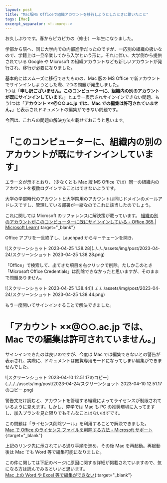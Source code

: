 ```yaml
---
layout: post
title: "Mac版MS Officeで組織アカウントを移行しようとしたときに躓いたこと"
tags: [Mac]
excerpt_separator: <!--more-->
---
```


お久しぶりです。春からピカピカの（修士）一年生になりました。

学部から院へ、同じ大学内での内部進学だったのですが、一応別の組織の扱いなので、学籍上は一旦卒業してから入学という形に。それに伴い、大学側から提供されている Google や Microsoft の組織アカウントなども新しいアカウントが発行され、移行が必要になりました。

基本的にはスムーズに移行できたものの、Mac 版の MS Office で新アカウントでサインインしようとした際、2つの問題が発生しました。  
1つは「**申し訳ございません。このコンピューターに、組織内の別のアカウントが既にサインインしています。**」とエラー表示されサインインできない問題、もう1つは「**アカウント ××@○○.ac.jp では、Mac での編集は許可されていません。**」と表示されドキュメントの編集ができない問題です。

今回は、これらの問題の解決方法を載せておこうと思います。

<!--more-->

# 「このコンピューターに、組織内の別のアカウントが既にサインインしています」

エラー文が示すとおり、（少なくとも Mac 版 MS Office では）同一の組織内のアカウントを複数ログインすることはできないようです。

大学の学部時代のアカウントと大学院用のアカウントは同じドメインのメールアドレスですし、管理している部署が一緒なのでこれに該当したのでしょう。

これに関しては Microsoft のリファレンスに解決策が載っています。
[組織の別のアカウントがこのコンピューターに既にサインインしている - Office 365 \| Microsoft Learn](https://learn.microsoft.com/ja-jp/microsoft-365/troubleshoot/sign-in/sign-in-to-office-2016-for-mac-fail){:target="_blank"}

Office アプリを一旦終了し、Lauchpad からキーチェーンを開き、

![スクリーンショット 2023-04-25 1.38.28](../../../assets/img/post/2023-04-24/スクリーンショット 2023-04-25 1.38.28.png)

「Office」で検索して、出てきた項目を右クリックで削除。たしかこのとき「Microsoft Office Credentials」は削除できなかったと思いますが、そのままで問題ありません。

![スクリーンショット 2023-04-25 1.38.44](../../../assets/img/post/2023-04-24/スクリーンショット 2023-04-25 1.38.44.png)

もう一度開いてサインインすることで解決できました。

# 「アカウント ××@○○.ac.jp では、Mac での編集は許可されていません。」

サインインできたのは良いのですが、今度は Mac では編集できないとの警告が表示され、実際に、ドキュメントは閲覧専用モードになってしまい編集ができませんでした。

![スクリーンショット 2023-04-10 12.51.17のコピー](../../../assets/img/post/2023-04-24/スクリーンショット 2023-04-10 12.51.17のコピー.png)

警告文だけ読むと、アカウントを管理する組織によってライセンスが制限されているように見えます。しかし、弊学では Mac も PC の推奨環境に入ってますし、加入プランを見た限りでもそんなことはないはずです。

この問題は「ライセンス削除ツール」を利用することで解決できました。  
[Mac で Office のライセンス ファイルを削除する方法 - Microsoft サポート](https://support.microsoft.com/ja-jp/office/mac-%E3%81%A7-office-%E3%81%AE%E3%83%A9%E3%82%A4%E3%82%BB%E3%83%B3%E3%82%B9-%E3%83%95%E3%82%A1%E3%82%A4%E3%83%AB%E3%82%92%E5%89%8A%E9%99%A4%E3%81%99%E3%82%8B%E6%96%B9%E6%B3%95-b032c0f6-a431-4dad-83a9-6b727c03b193){:target="_blank"}

上記のリンク先に示されている通り手順を進め、その後 Mac を再起動。再起動後は Mac でも Word 等で編集可能になりました。

この件に関しては下記のページに原因に関する詳細が掲載されていますので、気になる方は読んでみるといいと思います。  
[Mac 上の Word や Excel 等で編集ができない](https://www.sodan.ecc.u-tokyo.ac.jp/hack/reactivate-mac-office/){:target="_blank"}
